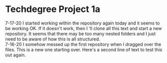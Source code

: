 # Techdegree Project 1a
 
7-17-20 I started working within the repository again today and it seems to be working OK.  If it doesn't work, then I 'll clone all this text and start a new repository.  It seems that there may be too many nested folders and I just need to be aware of how this is all structured.  
7-16-20 I somehow messed up the first repository when I dragged over the files.  This is a new one starting over. 
Here's a second line of text to test this out again. 